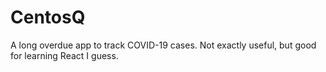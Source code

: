 # CentosQ
A long overdue app to track COVID-19 cases. Not exactly useful, but good for learning React I guess.
